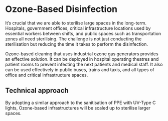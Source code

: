 # Ozone-Based Disinfection


It’s crucial that we are able to sterilise large spaces in the long-term. Hospitals, government offices, critical infrastructure locations used by essential workers between shifts, and public spaces such as transportation zones all need sterilising. The challenge is not just conducting the sterilisation but reducing the time it takes to perform the disinfection.

Ozone-based cleaning that uses industrial ozone gas generators provides an effective solution. It can be deployed in hospital operating theatres and patient rooms to prevent infecting the next patients and medical staff. It also can be used effectively in public buses, trains and taxis, and all types of office and critical infrastructure spaces.

Technical approach
--------------------

By adopting a similar approach to the sanitisation of PPE with UV-Type C lights, Ozone-based infrastructures will be scaled up to sterilise larger spaces.
